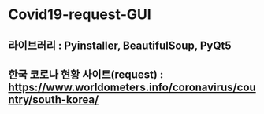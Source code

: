 # Covid19-request-GUI

## 라이브러리 : Pyinstaller, BeautifulSoup, PyQt5
## 한국 코로나 현황 사이트(request) : https://www.worldometers.info/coronavirus/country/south-korea/

